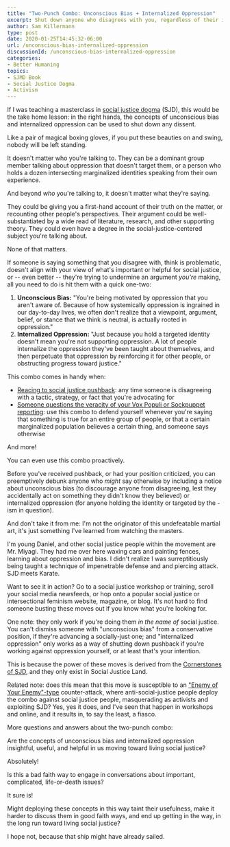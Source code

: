 ```yaml
---
title: "Two-Punch Combo: Unconscious Bias + Internalized Oppression"
excerpt: Shut down anyone who disagrees with you, regardless of their identity, in the name of social justice.
author: Sam Killermann
type: post
date: 2020-01-25T14:45:32-06:00
url: /unconscious-bias-internalized-oppression
discussionId: /unconscious-bias-internalized-oppression
categories:
- Better Humaning
topics: 
- SJMD Book
- Social Justice Dogma
- Activism
---
```


If I was teaching a masterclass in [social justice dogma](/what-is-social-justice-dogma/#definition) (SJD), this would be the take home lesson: in the right hands, the concepts of unconscious bias and internalized oppression can be used to shut down any dissent.

Like a pair of magical boxing gloves, if you put these beauties on and swing, nobody will be left standing.

It doesn't matter who you're talking to. They can be a dominant group member talking about oppression that doesn't target them, or a person who holds a dozen intersecting marginalized identities speaking from their own experience.

And beyond _who_ you're talking to, it doesn't matter what they're saying. 

They could be giving you a first-hand account of their truth on the matter, or recounting other people's perspectives. Their argument could be well-substantiated by a wide read of literature, research, and other supporting theory. They could even have a degree in the social-justice-centered subject you're talking about.

None of that matters. 

If someone is saying something that you disagree with, think is problematic, doesn't align with your view of what's important or helpful for social justice, or -- even better -- they're trying to undermine an argument _you're_ making, all you need to do is hit them with a quick one-two:

1. **Unconscious Bias:** "You're being motivated by oppression that you aren't aware of. Because of how systemically oppression is ingrained in our day-to-day lives, we often don't realize that a viewpoint, argument, belief, or stance that we think is neutral, is actually rooted in oppression."
2. **Internalized Oppression:** "Just because you hold a targeted identity doesn't mean you're not supporting oppression. A lot of people internalize the oppression they've been taught about themselves, and then perpetuate that oppression by reinforcing it for other people, or obstructing progress toward justice."

This combo comes in handy when:

- [Reacing to social justice pushback](/reacting-to-social-justice-pushback/): any time someone is disagreeing with a tactic, strategy, or fact that you're advocating for
- [Someone questions the veracity of your Vox Populi or Sockpuppet reporting](/sockpuppets-vox-populi/): use this combo to defend yourself whenever you're saying that something is true for an entire group of people, or that a certain marginalized population believes a certain thing, and someone says otherwise

And more!

You can even use this combo proactively. 

Before you've received pushback, or had your position criticized, you can preemptively debunk anyone who _might_ say otherwise by including a notice about unconscious bias (to discourage anyone from disagreeing, lest they accidentally act on something they didn't know they believed) or internalized oppression (for anyone holding the identity or targeted by the -ism in question).

And don't take it from me: I'm not the originator of this undefeatable martial art, it's just something I've learned from watching the masters. 

I'm young Daniel, and other social justice people within the movement are Mr. Miyagi. They had me over here waxing cars and painting fences, learning about oppression and bias. I didn't realize I was surreptitiously being taught a technique of impenetrable defense and and piercing attack. SJD meets Karate.

Want to see it in action? Go to a social justice workshop or training, scroll your social media newsfeeds, or hop onto a popular social justice or intersectional feminism website, magazine, or blog. It's not hard to find someone busting these moves out if you know what you're looking for.

One note: they only work if you're doing them _in the name of_ social justice. You can't dismiss someone with "unconscious bias" from a conservative position, if they're advancing a socially-just one; and "internalized oppression" only works as a way of shutting down pushback if you're working against oppression yourself, or at least that's your intention. 

This is because the power of these moves is derived from the [Cornerstones of SJD](/cornerstones-of-social-justice-dogma/), and they only exist in Social Justice Land.

Related note: does this mean that this move is susceptible to an ["Enemy of Your Enemy"-type](/enemy-of-your-enemy/) counter-attack, where anti-social-justice people deploy the combo against social justice people, masquerading as activists and exploiting SJD? Yes, yes it does, and I've seen that happen in workshops and online, and it results in, to say the least, a fiasco.

More questions and answers about the two-punch combo:

Are the concepts of unconscious bias and internalized oppression insightful, useful, and helpful in us moving toward living social justice? 

Absolutely!

Is this a bad faith way to engage in conversations about important, complicated, life-or-death issues? 

It sure is!

Might deploying these concepts in this way taint their usefulness, make it harder to discuss them in good faith ways, and end up getting in the way, in the long run toward living social justice?

I hope not, because that ship might have already sailed.